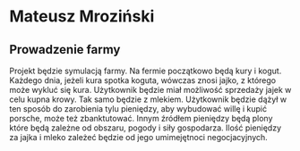 # Mateusz Mroziński
## Prowadzenie farmy

Projekt będzie symulacją farmy. Na fermie początkowo będą kury i kogut. Każdego dnia, jeżeli kura spotka koguta, wówczas znosi jajko, z którego może wykluć się kura. Użytkownik będzie miał możliwość sprzedaży jajek w celu kupna krowy. Tak samo będzie z mlekiem. Użytkownik będzie dążył w ten sposób do zarobienia tylu pieniędzy, aby wybudować willę i kupić porsche, może też zbanktutować. Innym źródłem pieniędzy będą plony które będą zależne od obszaru, pogody i siły gospodarza. Ilość pieniędzy za jajka i mleko zależeć będzie od jego umimejętnoci negocjacyjnych.

